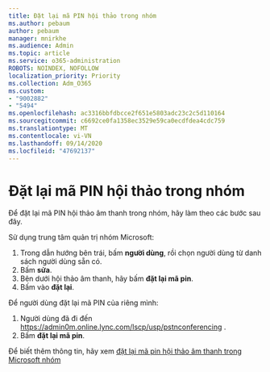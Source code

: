 ```yaml
---
title: Đặt lại mã PIN hội thảo trong nhóm
ms.author: pebaum
author: pebaum
manager: mnirkhe
ms.audience: Admin
ms.topic: article
ms.service: o365-administration
ROBOTS: NOINDEX, NOFOLLOW
localization_priority: Priority
ms.collection: Adm_O365
ms.custom:
- "9002882"
- "5494"
ms.openlocfilehash: ac3316bbfdbcce2f651e5803adc23c2c5d110164
ms.sourcegitcommit: c6692ce0fa1358ec3529e59ca0ecdfdea4cdc759
ms.translationtype: MT
ms.contentlocale: vi-VN
ms.lasthandoff: 09/14/2020
ms.locfileid: "47692137"
---
```

# <a name="reset-conferencing-pin-in-teams"></a>Đặt lại mã PIN hội thảo trong nhóm

Để đặt lại mã PIN hội thảo âm thanh trong nhóm, hãy làm theo các bước sau đây.  

Sử dụng trung tâm quản trị nhóm Microsoft:

1. Trong dẫn hướng bên trái, bấm **người dùng**, rồi chọn người dùng từ danh sách người dùng sẵn có.
2. Bấm **sửa**.
3. Bên dưới hội thảo âm thanh, hãy bấm **đặt lại mã pin**.
4. Bấm vào **đặt lại**.

Để người dùng đặt lại mã PIN của riêng mình:
1. Người dùng đã đi đến https://admin0m.online.lync.com/lscp/usp/pstnconferencing .
2. Bấm **đặt lại mã pin**.

Để biết thêm thông tin, hãy xem [đặt lại mã pin hội thảo âm thanh trong Microsoft nhóm](https://docs.microsoft.com/microsoftteams/reset-the-audio-conferencing-pin-in-teams)
